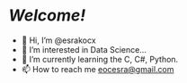 # _Welcome!_

- 👋 Hi, I’m @esrakocx
- 👀 I’m interested in Data Science...
- 🌱 I’m currently learning the C, C#, Python.
- 📫 How to reach me eocesra@gmail.com

<!---
esrakocx/esrakocx is a ✨ special ✨ repository because its `README.md` (this file) appears on your GitHub profile.
You can click the Preview link to take a look at your changes.
--->
